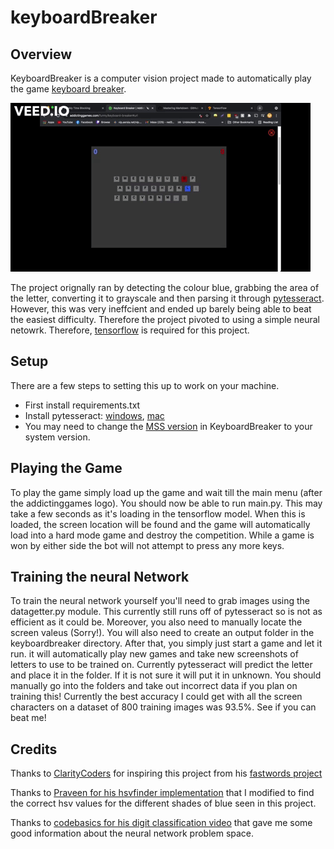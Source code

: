 # keyboardBreaker
## Overview
KeyboardBreaker is a computer vision project made to automatically play the game [keyboard breaker](https://www.addictinggames.com/funny/keyboard-breaker#url). 

![alt-text](giphy.gif)

The project orignally ran by detecting the colour blue, grabbing the area of the letter, converting it to grayscale and then parsing it through [pytesseract](https://pypi.org/project/pytesseract/). However, this was very ineffcient and ended up barely being able to beat the easiest difficulty. Therefore the project pivoted to using a simple neural netowrk. Therefore, [tensorflow](https://www.tensorflow.org/) is required for this project.

## Setup
There are a few steps to setting this up to work on your machine.

* First install requirements.txt
* Install pytesseract: [windows](https://medium.com/@marioruizgonzalez.mx/how-install-tesseract-orc-and-pytesseract-on-windows-68f011ad8b9b), [mac](https://guides.library.illinois.edu/c.php?g=347520&p=4121425)
* You may need to change the [MSS version](https://python-mss.readthedocs.io/api.html) in KeyboardBreaker to your system version.

## Playing the Game
To play the game simply load up the game and wait till the main menu (after the addictinggames logo). You should now be able to run main.py. This may take a few seconds as it's loading in the tensorflow model. When this is loaded, the screen location will be found and the game will automatically load into a hard mode game and destroy the competition. While a game is won by either side the bot will not attempt to press any more keys.

## Training the neural Network
To train the neural network yourself you'll need to grab images using the datagetter.py module. This currently still runs off of pytesseract so is not as efficient as it could be. Moreover, you also need to manually locate the screen valeus (Sorry!). You will also need to create an output folder in the keyboardbreaker directory.  After that, you simply just start a game and let it run. it will automatically play new games and take new screenshots of letters to use to be trained on. Currently pytesseract will predict the letter and place it in the folder. If it is not sure it will put it in unknown. You should manually go into the folders and take out incorrect data if you plan on training this! Currently the best accuracy I could get with all the screen characters on a dataset of 800 training images was 93.5%. See if you can beat me!

## Credits
Thanks to [ClarityCoders](https://www.youtube.com/c/ClarityCoders) for inspiring this project from his [fastwords project](https://github.com/ClarityCoders/FastWords)

Thanks to [Praveen for his hsvfinder implementation](https://medium.com/programming-fever/how-to-find-hsv-range-of-an-object-for-computer-vision-applications-254a8eb039fc) that I modified to find the correct hsv values for the different shades of blue seen in this project.

Thanks to [codebasics for his digit classification video](https://www.youtube.com/watch?v=iqQgED9vV7k) that gave me some good information about the neural network problem space. 